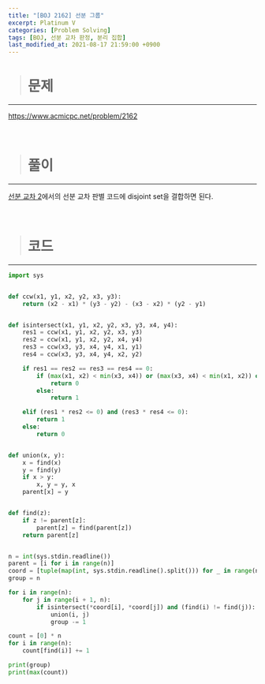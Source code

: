 ```yaml
---
title: "[BOJ 2162] 선분 그룹"
excerpt: Platinum V
categories: [Problem Solving]
tags: [BOJ, 선분 교차 판정, 분리 집합]
last_modified_at: 2021-08-17 21:59:00 +0900
---
```


> # 문제
---

[<u>https://www.acmicpc.net/problem/2162</u>](https://www.acmicpc.net/problem/2162)

<br>

> # 풀이
---

[<u>선분 교차 2</u>](https://cael0.github.io/problem%20solving/BOJ17387/)에서의 선분 교차 판별 코드에 disjoint set을 결합하면 된다.

<br>

> # 코드
---

```python
import sys


def ccw(x1, y1, x2, y2, x3, y3):
    return (x2 - x1) * (y3 - y2) - (x3 - x2) * (y2 - y1)


def isintersect(x1, y1, x2, y2, x3, y3, x4, y4):
    res1 = ccw(x1, y1, x2, y2, x3, y3)
    res2 = ccw(x1, y1, x2, y2, x4, y4)
    res3 = ccw(x3, y3, x4, y4, x1, y1)
    res4 = ccw(x3, y3, x4, y4, x2, y2)

    if res1 == res2 == res3 == res4 == 0:
        if (max(x1, x2) < min(x3, x4)) or (max(x3, x4) < min(x1, x2)) or (max(y1, y2) < min(y3, y4)) or (max(y3, y4) < min(y1, y2)):
            return 0
        else:
            return 1

    elif (res1 * res2 <= 0) and (res3 * res4 <= 0):
        return 1
    else:
        return 0


def union(x, y):
    x = find(x)
    y = find(y)
    if x > y:
        x, y = y, x
    parent[x] = y


def find(z):
    if z != parent[z]:
        parent[z] = find(parent[z])
    return parent[z]


n = int(sys.stdin.readline())
parent = [i for i in range(n)]
coord = [tuple(map(int, sys.stdin.readline().split())) for _ in range(n)]
group = n

for i in range(n):
    for j in range(i + 1, n):
        if isintersect(*coord[i], *coord[j]) and (find(i) != find(j)):
            union(i, j)
            group -= 1

count = [0] * n
for i in range(n):
    count[find(i)] += 1

print(group)
print(max(count))
```